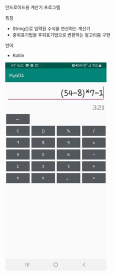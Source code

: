 안드로이드용 계산기 프로그램

특징
 - String으로 입력된 수식을 연산하는 계산기
 - 중위표기법을 후위표기법으로 변환하는 알고리즘 구현

언어
 - Kotlin

<img src='https://github.com/geeshow/KCalculator/blob/master/kCalulator.jpg?raw=true' />
